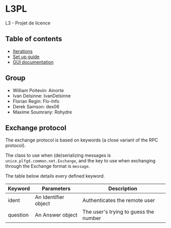 # L3PL

L3 - Projet de licence

## Table of contents

- [Iterations](./Documentation/iterations.md)
- [Set up guide](./Documentation/setup.md)
- [GUI documentation](./Documentation/IHM/DocumentationIHM.md)

## Group

- William Poitevin: Ainorte
- Ivan Delsinne: IvanDelsinne
- Florian Regin: Flo-Info
- Derek Samson: dex06
- Maxime Soumrany: Rohydre

## Exchange protocol

The exchange protocol is based on keywords (a close variant of the RPC protocol).

The class to use when (de)serializing messages is `unice.plfgd.common.net.Exchange`, and the key to use when exchanging through the Exchange format is `message`.

The table below details every defined keyword.

|Keyword|Parameters|Description|
|-------|----------|-----------|
|ident|An Identifier object|Authenticates the remote user|
|question|An Answer object|The user's trying to guess the number|
